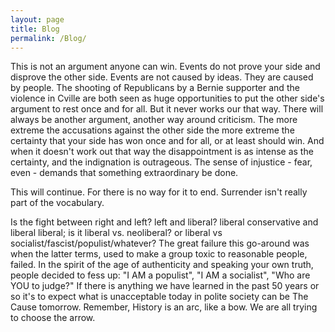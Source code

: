 ```yaml
---
layout: page
title: Blog
permalink: /Blog/
---
```


This is not an argument anyone can win.  Events do not prove your side and disprove the other side.  Events are not caused by ideas.  They are caused by people.  The shooting of Republicans by a Bernie supporter and the violence in Cville are both seen as huge opportunities to put the other side's argument to rest once and for all.  But it never works our that way.  There will always be another argument, another way around criticism.  The more extreme the accusations against the other side the more extreme the certainty that your side has won once and for all, or at least should win.  And when it doesn't work out that way the disappointment is as intense as the certainty, and the indignation is outrageous.  The sense of injustice - fear, even - demands that something extraordinary be done.  

This will continue. For there is no way for it to end.  Surrender isn't really part of the vocabulary.  

Is the fight between right and left? left and liberal? liberal conservative and liberal liberal; is it liberal vs. neoliberal? or liberal vs socialist/fascist/populist/whatever?  The great failure this go-around was when the latter terms, used to make a group toxic to reasonable people, failed.   In the spirit of the age of authenticity and speaking your own truth, people decided to fess up: "I AM a populist", "I AM a socialist", "Who are YOU to judge?" If there is anything we have learned in the past 50 years or so it's to expect what is unacceptable today in polite society can be The Cause tomorrow.  Remember, History is an arc, like a bow. We are all trying to choose the arrow.  
